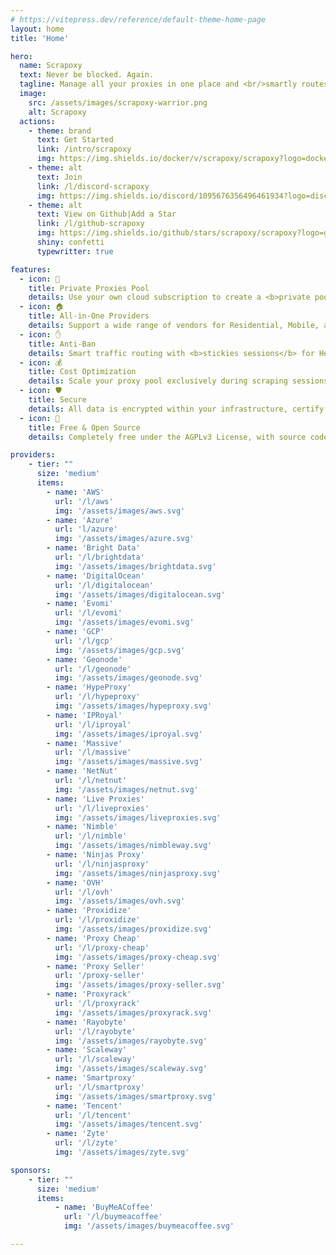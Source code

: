 ```yaml
---
# https://vitepress.dev/reference/default-theme-home-page
layout: home
title: 'Home'

hero:
  name: Scrapoxy
  text: Never be blocked. Again.
  tagline: Manage all your proxies in one place and <br/>smartly routes traffic to avoid bans.
  image:
    src: /assets/images/scrapoxy-warrior.png
    alt: Scrapoxy
  actions:
    - theme: brand
      text: Get Started
      link: /intro/scrapoxy
      img: https://img.shields.io/docker/v/scrapoxy/scrapoxy?logo=docker&logoColor=000000&label=docker&color=fafafa&style=social
    - theme: alt
      text: Join
      link: /l/discord-scrapoxy
      img: https://img.shields.io/discord/1095676356496461934?logo=discord&logoColor=000000&label=Discord&style=social
    - theme: alt
      text: View on Github|Add a Star
      link: /l/github-scrapoxy
      img: https://img.shields.io/github/stars/scrapoxy/scrapoxy?logo=github&logoColor=000000&label=Star&color=fafafa&style=social
      shiny: confetti
      typewritter: true

features:
  - icon: 🤫
    title: Private Proxies Pool
    details: Use your own cloud subscription to create a <b>private pool</b> of Datacenter proxies.
  - icon: 🏠
    title: All-in-One Providers
    details: Support a wide range of vendors for Residential, Mobile, and Hardware proxies.
  - icon: ✋
    title: Anti-Ban
    details: Smart traffic routing with <b>stickies sessions</b> for Headless Browsers
  - icon: 💰
    title: Cost Optimization
    details: Scale your proxy pool exclusively during scraping sessions to <b>cut costs by 80%</b>.
  - icon: 🛡️
    title: Secure
    details: All data is encrypted within your infrastructure, certify <b>zero data leakage</b>.
  - icon: 🤩
    title: Free & Open Source
    details: Completely free under the AGPLv3 License, with source code openly available on GitHub.

providers:
    - tier: ""
      size: 'medium'
      items:
        - name: 'AWS'
          url: '/l/aws'
          img: '/assets/images/aws.svg'
        - name: 'Azure'
          url: 'l/azure'
          img: '/assets/images/azure.svg'
        - name: 'Bright Data'
          url: '/l/brightdata'
          img: '/assets/images/brightdata.svg'
        - name: 'DigitalOcean'
          url: '/l/digitalocean'
          img: '/assets/images/digitalocean.svg'
        - name: 'Evomi'
          url: '/l/evomi'
          img: '/assets/images/evomi.svg'
        - name: 'GCP'
          url: '/l/gcp'
          img: '/assets/images/gcp.svg'
        - name: 'Geonode'
          url: '/l/geonode'
          img: '/assets/images/geonode.svg'
        - name: 'HypeProxy'
          url: '/l/hypeproxy'
          img: '/assets/images/hypeproxy.svg'
        - name: 'IPRoyal'
          url: '/l/iproyal'
          img: '/assets/images/iproyal.svg'
        - name: 'Massive'
          url: '/l/massive'
          img: '/assets/images/massive.svg'
        - name: 'NetNut'
          url: '/l/netnut'
          img: '/assets/images/netnut.svg'
        - name: 'Live Proxies'
          url: '/l/liveproxies'
          img: '/assets/images/liveproxies.svg'
        - name: 'Nimble'
          url: '/l/nimble'
          img: '/assets/images/nimbleway.svg'
        - name: 'Ninjas Proxy'
          url: '/l/ninjasproxy'
          img: '/assets/images/ninjasproxy.svg'
        - name: 'OVH'
          url: '/l/ovh'
          img: '/assets/images/ovh.svg'
        - name: 'Proxidize'
          url: '/l/proxidize'
          img: '/assets/images/proxidize.svg'
        - name: 'Proxy Cheap'
          url: '/l/proxy-cheap'
          img: '/assets/images/proxy-cheap.svg'
        - name: 'Proxy Seller'
          url: '/proxy-seller'
          img: '/assets/images/proxy-seller.svg'
        - name: 'Proxyrack'
          url: '/l/proxyrack'
          img: '/assets/images/proxyrack.svg'
        - name: 'Rayobyte'
          url: '/l/rayobyte'
          img: '/assets/images/rayobyte.svg'
        - name: 'Scaleway'
          url: '/l/scaleway'
          img: '/assets/images/scaleway.svg'
        - name: 'Smartproxy'
          url: '/l/smartproxy'
          img: '/assets/images/smartproxy.svg'
        - name: 'Tencent'
          url: '/l/tencent'
          img: '/assets/images/tencent.svg'
        - name: 'Zyte'
          url: '/l/zyte'
          img: '/assets/images/zyte.svg'

sponsors:
    - tier: ""
      size: 'medium'
      items:
          - name: 'BuyMeACoffee'
            url: '/l/buymeacoffee'
            img: '/assets/images/buymeacoffee.svg'

---
```

<HomeImage message="Your personal proxies manager:" icon="🎯" src="/assets/images/scrapoxy.gif" alt="Scrapoxy" max-width="850px"/>
<HomeGetStarted message="Get started in a few seconds:" icon="🚀" />
<HomeProviders message="Scrapoxy has connectors for:" icon="📎" :data="$frontmatter.providers" />
<HomeProviders message="Sponsor the Open Source project:" icon="❤️" :data="$frontmatter.sponsors" />

<script setup>
  import HomeImage from './components/HomeImage.vue';
  import HomeGetStarted from './components/HomeGetStarted.vue';
  import HomeProviders from './components/HomeProviders.vue';
</script>
